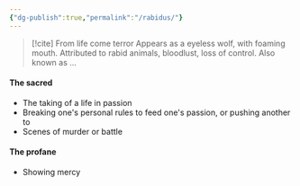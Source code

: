 ```yaml
---
{"dg-publish":true,"permalink":"/rabidus/"}
---
```


> [!cite]  From life come terror
>  Appears as a eyeless wolf, with foaming mouth. 
>  Attributed to rabid animals, bloodlust, loss of control. 
>  Also known as ...

#### The sacred
- The taking of a life in passion
- Breaking one's personal rules to feed one's passion, or pushing another to
- Scenes of murder or battle

#### The profane
- Showing mercy